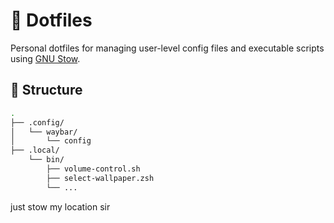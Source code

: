 # 🧩 Dotfiles

Personal dotfiles for managing user-level config files and executable scripts using [GNU Stow](https://www.gnu.org/software/stow/).

## 📁 Structure

```bash
.
├── .config/
│   └── waybar/
│       └── config
├── .local/
    └── bin/
        ├── volume-control.sh
        ├── select-wallpaper.zsh
        └── ...
```


just stow my location sir
